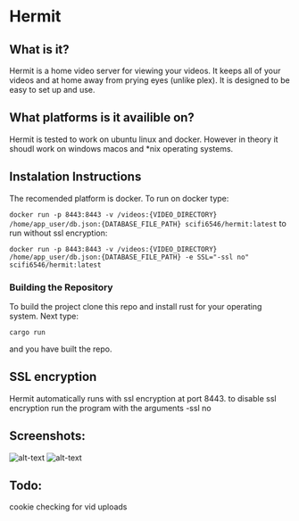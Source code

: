 # Hermit
## What is it?
Hermit is a home video server for viewing your videos. It keeps all of your videos and at home 
away from prying eyes (unlike plex). It is designed to be easy to set up and use.
## What platforms is it availible on?
Hermit is tested to work on ubuntu linux and docker. However in theory it shoudl work on windows macos and *nix operating systems.
## Instalation Instructions
The recomended platform is docker. To run on docker type: 


```docker run -p 8443:8443 -v /videos:{VIDEO_DIRECTORY} /home/app_user/db.json:{DATABASE_FILE_PATH} scifi6546/hermit:latest```
to run without ssl encryption:

```docker run -p 8443:8443 -v /videos:{VIDEO_DIRECTORY} /home/app_user/db.json:{DATABASE_FILE_PATH} -e SSL="-ssl no" scifi6546/hermit:latest```
### Building the Repository


To build the project clone this repo and install rust for your operating system.
Next type: 

```cargo run```

and you have built the repo.
## SSL encryption
Hermit automatically runs with ssl encryption at port 8443. to disable ssl encryption run the program
with the arguments -ssl no
## Screenshots:
![alt-text](screenshots/login.png)
![alt-text](screenshots/videos.png)
## Todo:
cookie checking for vid uploads
